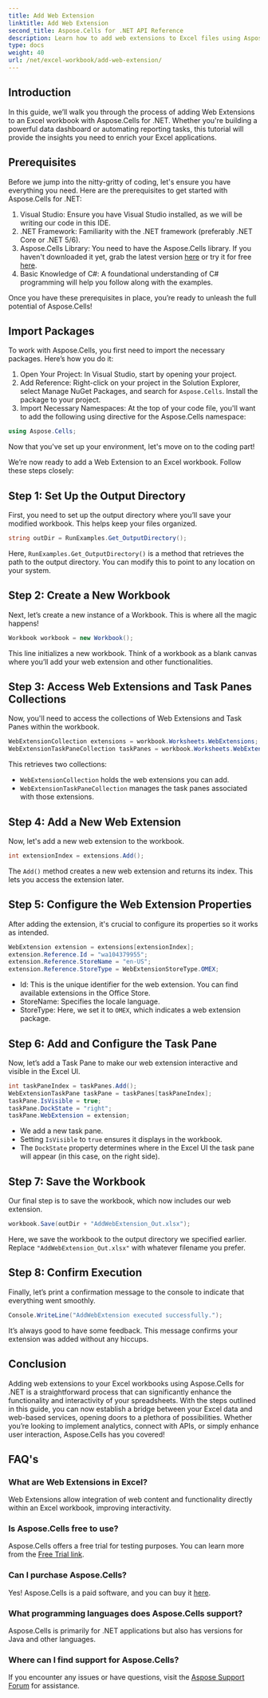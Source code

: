 ```yaml
---
title: Add Web Extension
linktitle: Add Web Extension
second_title: Aspose.Cells for .NET API Reference
description: Learn how to add web extensions to Excel files using Aspose.Cells for .NET with this complete step-by-step tutorial that enhances your spreadsheet functionalities.
type: docs
weight: 40
url: /net/excel-workbook/add-web-extension/
---
```

## Introduction

In this guide, we’ll walk you through the process of adding Web Extensions to an Excel workbook with Aspose.Cells for .NET. Whether you're building a powerful data dashboard or automating reporting tasks, this tutorial will provide the insights you need to enrich your Excel applications.

## Prerequisites

Before we jump into the nitty-gritty of coding, let's ensure you have everything you need. Here are the prerequisites to get started with Aspose.Cells for .NET:

1. Visual Studio: Ensure you have Visual Studio installed, as we will be writing our code in this IDE.
2. .NET Framework: Familiarity with the .NET framework (preferably .NET Core or .NET 5/6).
3. Aspose.Cells Library: You need to have the Aspose.Cells library. If you haven't downloaded it yet, grab the latest version [here](https://releases.aspose.com/cells/net/) or try it for free [here](https://releases.aspose.com/).
4. Basic Knowledge of C#: A foundational understanding of C# programming will help you follow along with the examples.

Once you have these prerequisites in place, you’re ready to unleash the full potential of Aspose.Cells!

## Import Packages

To work with Aspose.Cells, you first need to import the necessary packages. Here’s how you do it:

1. Open Your Project: In Visual Studio, start by opening your project.
2. Add Reference: Right-click on your project in the Solution Explorer, select Manage NuGet Packages, and search for `Aspose.Cells`. Install the package to your project.
3. Import Necessary Namespaces: At the top of your code file, you'll want to add the following using directive for the Aspose.Cells namespace:

```csharp
using Aspose.Cells;
```

Now that you've set up your environment, let's move on to the coding part!

We’re now ready to add a Web Extension to an Excel workbook. Follow these steps closely:

## Step 1: Set Up the Output Directory

First, you need to set up the output directory where you’ll save your modified workbook. This helps keep your files organized.

```csharp
string outDir = RunExamples.Get_OutputDirectory();
```
Here, `RunExamples.Get_OutputDirectory()` is a method that retrieves the path to the output directory. You can modify this to point to any location on your system.

## Step 2: Create a New Workbook

Next, let’s create a new instance of a Workbook. This is where all the magic happens!

```csharp
Workbook workbook = new Workbook();
```
This line initializes a new workbook. Think of a workbook as a blank canvas where you’ll add your web extension and other functionalities.

## Step 3: Access Web Extensions and Task Panes Collections

Now, you'll need to access the collections of Web Extensions and Task Panes within the workbook.

```csharp
WebExtensionCollection extensions = workbook.Worksheets.WebExtensions;
WebExtensionTaskPaneCollection taskPanes = workbook.Worksheets.WebExtensionTaskPanes;
```
This retrieves two collections:
- `WebExtensionCollection` holds the web extensions you can add.
- `WebExtensionTaskPaneCollection` manages the task panes associated with those extensions.

## Step 4: Add a New Web Extension

Now, let's add a new web extension to the workbook.

```csharp
int extensionIndex = extensions.Add();
```
The `Add()` method creates a new web extension and returns its index. This lets you access the extension later.

## Step 5: Configure the Web Extension Properties

After adding the extension, it's crucial to configure its properties so it works as intended.

```csharp
WebExtension extension = extensions[extensionIndex];
extension.Reference.Id = "wa104379955";
extension.Reference.StoreName = "en-US";
extension.Reference.StoreType = WebExtensionStoreType.OMEX;
```

- Id: This is the unique identifier for the web extension. You can find available extensions in the Office Store.
- StoreName: Specifies the locale language.
- StoreType: Here, we set it to `OMEX`, which indicates a web extension package.

## Step 6: Add and Configure the Task Pane

Now, let’s add a Task Pane to make our web extension interactive and visible in the Excel UI.

```csharp
int taskPaneIndex = taskPanes.Add();
WebExtensionTaskPane taskPane = taskPanes[taskPaneIndex];
taskPane.IsVisible = true;
taskPane.DockState = "right";
taskPane.WebExtension = extension;
```

- We add a new task pane.
- Setting `IsVisible` to `true` ensures it displays in the workbook.
- The `DockState` property determines where in the Excel UI the task pane will appear (in this case, on the right side).

## Step 7: Save the Workbook

Our final step is to save the workbook, which now includes our web extension.

```csharp
workbook.Save(outDir + "AddWebExtension_Out.xlsx");
```
Here, we save the workbook to the output directory we specified earlier. Replace `"AddWebExtension_Out.xlsx"` with whatever filename you prefer.

## Step 8: Confirm Execution

Finally, let’s print a confirmation message to the console to indicate that everything went smoothly.

```csharp
Console.WriteLine("AddWebExtension executed successfully.");
```
It’s always good to have some feedback. This message confirms your extension was added without any hiccups.

## Conclusion

Adding web extensions to your Excel workbooks using Aspose.Cells for .NET is a straightforward process that can significantly enhance the functionality and interactivity of your spreadsheets. With the steps outlined in this guide, you can now establish a bridge between your Excel data and web-based services, opening doors to a plethora of possibilities. Whether you’re looking to implement analytics, connect with APIs, or simply enhance user interaction, Aspose.Cells has you covered!

## FAQ's

### What are Web Extensions in Excel?
Web Extensions allow integration of web content and functionality directly within an Excel workbook, improving interactivity.

### Is Aspose.Cells free to use?
Aspose.Cells offers a free trial for testing purposes. You can learn more from the [Free Trial link](https://releases.aspose.com/).

### Can I purchase Aspose.Cells?
Yes! Aspose.Cells is a paid software, and you can buy it [here](https://purchase.aspose.com/buy).

### What programming languages does Aspose.Cells support?
Aspose.Cells is primarily for .NET applications but also has versions for Java and other languages.

### Where can I find support for Aspose.Cells?
If you encounter any issues or have questions, visit the [Aspose Support Forum](https://forum.aspose.com/c/cells/9) for assistance.
